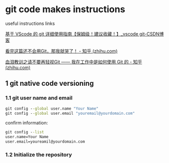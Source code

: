 # git code makes instructions

useful instructions links

[基于 VScode 的 git 详细使用指南【保姆级！建议收藏！】_vscode git-CSDN博客](https://blog.csdn.net/weixin_48024605/article/details/136037857)

[看完这篇还不会用Git，那我就哭了！ - 知乎 (zhihu.com)](https://zhuanlan.zhihu.com/p/94008510)

[血泪教训之请不要再轻视Git —— 我在工作中是如何使用 Git 的 - 知乎 (zhihu.com)](https://zhuanlan.zhihu.com/p/250493093)


## 1 git native code versioning

### 1.1 git user name and email

```cmd
git config --global user.name "Your Name"
git config --global user.email "youremail@yourdomain.com"
```

confirm information:

```cmd
git config --list
user.name=Your Name
user.email=youreamil@yourdomain.com
```

### 1.2 Initialize the repository
